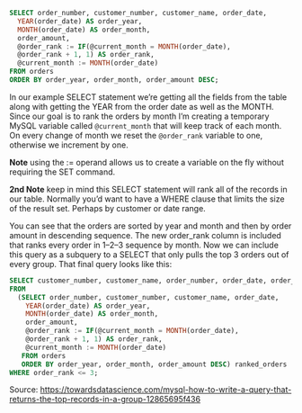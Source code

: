 ```SQL
SELECT order_number, customer_number, customer_name, order_date,
  YEAR(order_date) AS order_year, 
  MONTH(order_date) AS order_month, 
  order_amount, 
  @order_rank := IF(@current_month = MONTH(order_date),
  @order_rank + 1, 1) AS order_rank,
  @current_month := MONTH(order_date) 
FROM orders
ORDER BY order_year, order_month, order_amount DESC;
```
In our example SELECT statement we’re getting all the fields from the table along with getting the YEAR from the order date as well as the MONTH. 
Since our goal is to rank the orders by month 
I’m creating a temporary MySQL variable called ```@current_month``` that will keep track of each month. 
On every change of month we reset the ```@order_rank``` variable to one, otherwise we increment by one.

**Note** using the := operand allows us to create a variable on the fly without requiring the SET command.

**2nd Note** keep in mind this SELECT statement will rank all of the records in our table. 
Normally you’d want to have a WHERE clause that limits the size of the result set. 
Perhaps by customer or date range.

You can see that the orders are sorted by year and month and then by order amount in descending sequence. The new order_rank column is included that ranks every order in 1–2–3 sequence by month.
Now we can include this query as a subquery to a SELECT that only pulls the top 3 orders out of every group. That final query looks like this:
```SQL
SELECT customer_number, customer_name, order_number, order_date, order_amount 
FROM 
  (SELECT order_number, customer_number, customer_name, order_date,
    YEAR(order_date) AS order_year, 
    MONTH(order_date) AS order_month,
    order_amount, 
    @order_rank := IF(@current_month = MONTH(order_date), 
    @order_rank + 1, 1) AS order_rank,
    @current_month := MONTH(order_date) 
   FROM orders
   ORDER BY order_year, order_month, order_amount DESC) ranked_orders 
WHERE order_rank <= 3;
```
Source: https://towardsdatascience.com/mysql-how-to-write-a-query-that-returns-the-top-records-in-a-group-12865695f436

